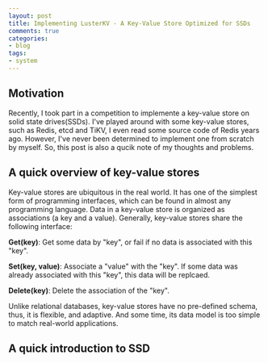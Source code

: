 ```yaml
---
layout: post
title: Implementing LusterKV - A Key-Value Store Optimized for SSDs
comments: true
categories:
- blog
tags:
- system
---
```


## Motivation
Recently, I took part in a competition to implemente a key-value store on solid state drives(SSDs).
I've played around with some key-value stores, such as Redis, etcd and TiKV, I even read some source code of Redis years ago.
However, I've never been determined to implement one from scratch by myself.
So, this post is also a qucik note of my thoughts and problems.

## A quick overview of key-value stores
Key-value stores are ubiquitous in the real world.
It has one of the simplest form of programming interfaces, which can be found in almost any programming language.
Data in a key-value store is organized as associations (a key and a value).
Generally, key-value stores share the following interface:

**Get(key)**: Get some data by "key", or fail if no data is associated with this "key".

**Set(key, value)**: Associate a "value" with the "key". If some data was already associated with this "key", this data will be replcaed.

**Delete(key)**: Delete the association of the "key".

Unlike relational databases, key-value stores have no pre-defined schema, thus, it is flexible, and adaptive.
And some time, its data model is too simple to match real-world applications.

## A quick introduction to SSD